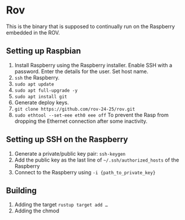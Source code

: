 # Rov

This is the binary that is supposed to continually run on the Raspberry embedded in the ROV.

## Setting up Raspbian

1. Install Raspberry using the Raspberry installer. Enable SSH with a password. Enter the details for the user. Set host name.
2. `ssh` the Raspberry.
3. `sudo apt update`
4. `sudo apt full-upgrade -y`
5. `sudo apt install git`
6. Generate deploy keys.
7. `git clone https://github.com/rov-24-25/rov.git`
8. `sudo ethtool --set-eee eth0 eee off` To prevent the Rasp from dropping the Ethernet connection after some inactivity.

## Setting up SSH on the Raspberry

1. Generate a private/public key pair: `ssh-keygen`
2. Add the public key as the last line of `~/.ssh/authorized_hosts` of the Raspberry
3. Connect to the Raspberry using `-i {path_to_private_key}`

## Building

1. Adding the target `rustup target add …`
2. Adding the chmod